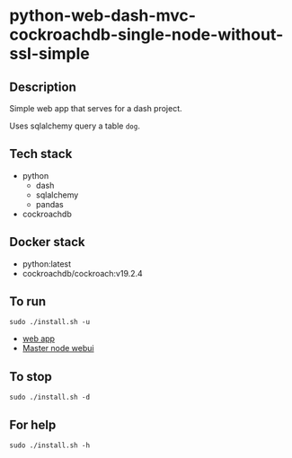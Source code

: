 # python-web-dash-mvc-cockroachdb-single-node-without-ssl-simple

## Description
Simple web app that serves for a dash project.

Uses sqlalchemy query a table `dog`.

## Tech stack
- python
  - dash
  - sqlalchemy
  - pandas
- cockroachdb

## Docker stack
- python:latest
- cockroachdb/cockroach:v19.2.4

## To run
`sudo ./install.sh -u`
- [web app](http://localhost)
- [Master node webui](http://localhost:8000)

## To stop
`sudo ./install.sh -d`

## For help
`sudo ./install.sh -h`
